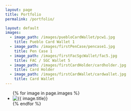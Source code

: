 ```yaml
---
layout: page
title: Portfolio
permalink: /portfolio/

layout: default
images:
  - image_path: /images/puebloCardWallet/pcw1.jpg
    title: Pueblo Card Wallet 1
  - image_path: /images/firstPenCase/pencase1.jpg
    title: Pen Case 1
  - image_path: /images/firstFacSgcWallet/fac5.jpg
    title: FAC / SGC Wallet 5
  - image_path: /images/firstCardHolder/cardholder.jpg
    title: Card Holder
  - image_path: /images/firstCardWallet/cardwallet.jpg
    title: Card Wallet
---
```


<ul class="portfolio">
  {% for image in page.images %}
    <li>
        <img src="{{ image.image_path }}" alt="{{ image.title}}"/>
    </li>
  {% endfor %}
</ul>